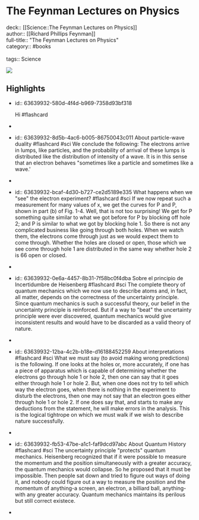 # The Feynman Lectures on Physics

deck:: [[Science::The Feynman Lectures on Physics]]\
author:: [[Richard Phillips Feynman]]\
full-title:: "The Feynman Lectures on Physics"\
category:: #books\
\
tags:: Science  

![](https://books.google.com/books/content?id=hlRhwGK40fgC&printsec=frontcover&img=1&zoom=5&edge=curl&source=public)
## Highlights
- id:: 63639932-580d-4f4d-b969-7358d93bf318
  
  Hi #flashcard
-
- id:: 63639932-8d5b-4ac6-b005-86750043c011
   About particle-wave duality #flashcard  #sci 
    We conclude the following: The electrons arrive in lumps, like particles, and the probability of arrival of these lumps is distributed like the distribution of intensity of a wave. It is in this sense that an electron behaves "sometimes like a particle and sometimes like a wave.'
-
- id:: 63639932-bcaf-4d30-b727-ce2d5189e335
   What happens when we "see" the electron experiment? #flashcard  #sci 
    If we now repeat such a measurement for many values of x, we get the curves for P and P, shown in part (b) of Fig. 1-4.
     Well, that is not too surprising! We get for P something quite similar to what we got before for P by blocking off hole 2; and P is similar to what we got by blocking hole 1. So there is not any complicated business like going through both holes. When we watch them, the electrons come through just as we would expect them to come through. Whether the holes are closed or open, those which we see come through hole 1 are distributed in the same way whether hole 2 is 66 open or closed.
-
- id:: 63639932-0e6a-4457-8b31-7f58bc0f4dba
   Sobre el principio de Incertidumbre de Heisenberg #flashcard  #sci 
    The complete theory of quantum mechanics which we now use to describe atoms and, in fact, all matter, depends on the correctness of the uncertainty principle. Since quantum mechanics is such a successful theory, our belief in the uncertainty principle is reinforced. But if a way to "beat" the uncertainty principle were ever discovered, quantum mechanics would give inconsistent results and would have to be discarded as a valid theory of nature.
-
- id:: 63639932-12ba-4c2b-b18e-d16188452259
   About interpretations #flashcard  #sci 
    What we must say (to avoid making wrong predictions) is the following. If one looks at the holes or, more accurately, if one has a piece of apparatus which is capable of determining whether the electrons go through hole 1 or hole 2, then one can say that it goes either through hole 1 or hole 2. But, when one does not try to tell which way the electron goes, when there is nothing in the experiment to disturb the electrons, then one may not say that an electron goes either through hole 1 or hole 2. If one does say that, and starts to make any deductions from the statement, he will make errors in the analysis. This is the logical tightrope on which we must walk if we wish to describe nature successfully.
-
- id:: 63639932-fb53-47be-a1c1-faf9dcd97abc
   About Quantum History #flashcard  #sci 
    The uncertainty principle "protects" quantum mechanics. Heisenberg recognized that if it were possible to measure the momentum and the position simultaneously with a greater accuracy, the quantum mechanics would collapse.
     So he proposed that it must be impossible. Then people sat down and tried to figure out ways of doing it, and nobody could figure out a way to measure the position and the momentum of anything-a screen, an electron, a billiard ball, anything-with any greater accuracy. Quantum mechanics maintains its perilous but still correct existece.
-